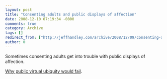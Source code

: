 ```yaml
---
layout: post
title: "Consenting adults and public displays of affection"
date: 2008-12-10 07:19:34 -0800
comments: true
category: Archive
tags: []
redirect_from: ["http://jeffhandley.com/archive/2008/12/09/consenting-adults-and-public-displays-of-affection"]
author: 0
---
```

<!-- more -->
Sometimes consenting adults get into trouble with public displays of affection.

<a href="http://blog.jeffhandley.com/archive/2008/12/09/why-public-virtual-ubiquity-would-fail.aspx">Why public virtual ubiquity would fail</a>.



